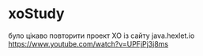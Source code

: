 # xoStudy
було цікаво повторити проект ХО із сайту java.hexlet.io 
https://www.youtube.com/watch?v=UPFjPj3j8ms
